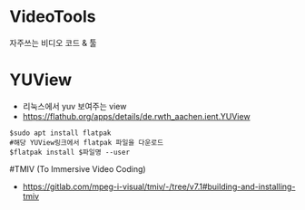 # VideoTools
자주쓰는 비디오 코드 & 툴


# YUView
- 리눅스에서 yuv 보여주는 view
- https://flathub.org/apps/details/de.rwth_aachen.ient.YUView
```
$sudo apt install flatpak
#해당 YUView링크에서 flatpak 파일을 다운로드
$flatpak install $파일명 --user
```

#TMIV (To Immersive Video Coding)
- https://gitlab.com/mpeg-i-visual/tmiv/-/tree/v7.1#building-and-installing-tmiv

